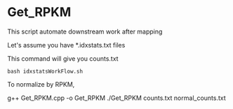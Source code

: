 # Get_RPKM

This script automate downstream work after mapping

Let's assume you have *.idxstats.txt files

This command will give you counts.txt
```
bash idxstatsWorkFlow.sh
```

To normalize by RPKM,

g++ Get_RPKM.cpp -o Get_RPKM
./Get_RPKM counts.txt normal_counts.txt